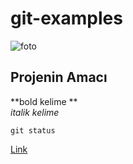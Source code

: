 # git-examples

![foto](https://cdn.pixabay.com/photo/2021/08/25/20/42/field-6574455__480.jpg)

## Projenin Amacı
**bold kelime ** <br/>
*italik kelime*

`git status`

[Link](www.google.com.tr)
